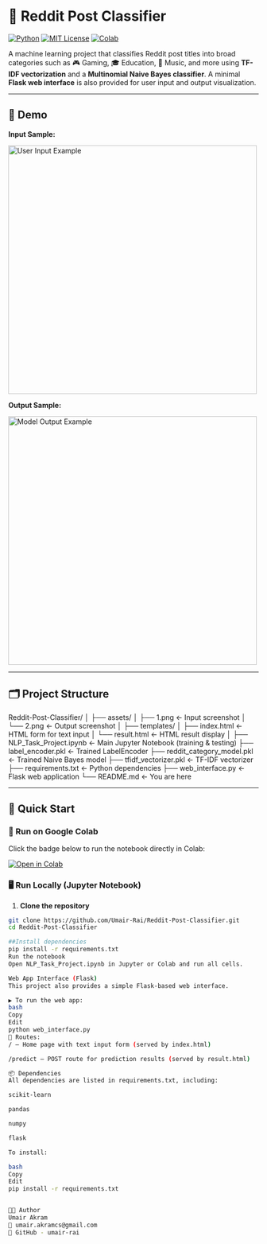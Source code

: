 # 🧠 Reddit Post Classifier

[![Python](https://img.shields.io/badge/Python-3.10-blue?logo=python)](https://www.python.org/)
[![MIT License](https://img.shields.io/badge/License-MIT-green.svg)](https://opensource.org/licenses/MIT)
[![Colab](https://img.shields.io/badge/Open%20in-Colab-yellow?logo=googlecolab)](https://colab.research.google.com/github/Umair-Rai/Reddit-Post-Classifier/blob/main/NLP_Task_Project.ipynb)

A machine learning project that classifies Reddit post titles into broad categories such as 🎮 Gaming, 🎓 Education, 🎵 Music, and more using **TF-IDF vectorization** and a **Multinomial Naive Bayes classifier**. A minimal **Flask web interface** is also provided for user input and output visualization.

---

## 📸 Demo

**Input Sample:**

<img src="assets/1.png" alt="User Input Example" width="500"/>

**Output Sample:**

<img src="assets/2.png" alt="Model Output Example" width="500"/>

---

## 🗂️ Project Structure

Reddit-Post-Classifier/
│
├── assets/
│ ├── 1.png ← Input screenshot
│ └── 2.png ← Output screenshot
│
├── templates/
│ ├── index.html ← HTML form for text input
│ └── result.html ← HTML result display
│
├── NLP_Task_Project.ipynb ← Main Jupyter Notebook (training & testing)
├── label_encoder.pkl ← Trained LabelEncoder
├── reddit_category_model.pkl ← Trained Naive Bayes model
├── tfidf_vectorizer.pkl ← TF-IDF vectorizer
├── requirements.txt ← Python dependencies
├── web_interface.py ← Flask web application
└── README.md ← You are here


---

## 🚀 Quick Start

### 🔗 Run on Google Colab

Click the badge below to run the notebook directly in Colab:

[![Open in Colab](https://colab.research.google.com/assets/colab-badge.svg)](https://colab.research.google.com/github/Umair-Rai/Reddit-Post-Classifier/blob/main/NLP_Task_Project.ipynb)

### 🖥️ Run Locally (Jupyter Notebook)

1. **Clone the repository**
```bash
git clone https://github.com/Umair-Rai/Reddit-Post-Classifier.git
cd Reddit-Post-Classifier

##Install dependencies
pip install -r requirements.txt
Run the notebook
Open NLP_Task_Project.ipynb in Jupyter or Colab and run all cells.

Web App Interface (Flask)
This project also provides a simple Flask-based web interface.

▶️ To run the web app:
bash
Copy
Edit
python web_interface.py
🧩 Routes:
/ — Home page with text input form (served by index.html)

/predict — POST route for prediction results (served by result.html)

📦 Dependencies
All dependencies are listed in requirements.txt, including:

scikit-learn

pandas

numpy

flask

To install:

bash
Copy
Edit
pip install -r requirements.txt


👨‍💻 Author
Umair Akram
📧 umair.akramcs@gmail.com
🔗 GitHub - umair-rai

